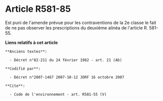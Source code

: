 # Article R581-85

Est puni de l'amende prévue pour les contraventions de la 2e classe le fait de ne pas observer les prescriptions du deuxième
alinéa de l'article R. 581-55.

**Liens relatifs à cet article**

	**Anciens textes**:

	  - Décret n°82-211 du 24 février 1982 - art. 21 (Ab)

	**Codifié par**:

	  - Décret n°2007-1467 2007-10-12 JORF 16 octobre 2007

	**Cite**:

	  - Code de l'environnement - art. R581-55 (V)
